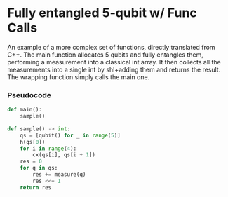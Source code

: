 # Fully entangled 5-qubit w/ Func Calls

An example of a more complex set of functions, directly translated from C++. The main function allocates 5 qubits and fully entangles them, performing a measurement into a classical int array. It then collects all the measurements into a single int by shl+adding them and returns the result. The wrapping function simply calls the main one.

### Pseudocode

```python
def main():
    sample()

def sample() -> int:
    qs = [qubit() for _ in range(5)]
    h(qs[0])
    for i in range(4):
        cx(qs[i], qs[i + 1])
    res = 0
    for q in qs:
        res += measure(q)
        res <<= 1
    return res
```
